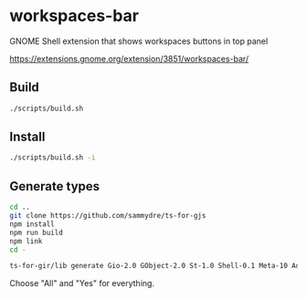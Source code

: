 # workspaces-bar

GNOME Shell extension that shows workspaces buttons in top panel

https://extensions.gnome.org/extension/3851/workspaces-bar/

## Build

```sh
./scripts/build.sh
```

## Install

```sh
./scripts/build.sh -i
```

## Generate types

```sh
cd ..
git clone https://github.com/sammydre/ts-for-gjs
npm install
npm run build
npm link
cd -

ts-for-gir/lib generate Gio-2.0 GObject-2.0 St-1.0 Shell-0.1 Meta-10 Adw-1 -g "/usr/share/gir-1.0" -g "/usr/share/gnome-shell" -g "/usr/lib/mutter-10/"
```
Choose "All" and "Yes" for everything.